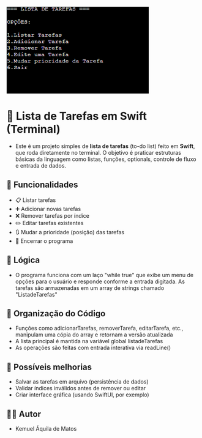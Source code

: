 ![fotoPreview](fotoPreview.png)


# 📝 Lista de Tarefas em Swift (Terminal)

- Este é um projeto simples de **lista de tarefas** (to-do list) feito em **Swift**, que roda diretamente no terminal. O objetivo é praticar estruturas básicas da linguagem como listas, funções, optionals, controle de fluxo e entrada de dados.

## 📌 Funcionalidades

- 📋 Listar tarefas
- ➕ Adicionar novas tarefas
- ❌ Remover tarefas por índice
- ✏️ Editar tarefas existentes
- 🔃 Mudar a prioridade (posição) das tarefas
- 🚪 Encerrar o programa

## 🧠 Lógica

- O programa funciona com um laço "while true" que exibe um menu de opções para o usuário e responde conforme a entrada digitada. As tarefas são armazenadas em um array de strings chamado "ListadeTarefas"

## 📂 Organização do Código

- Funções como adicionarTarefas, removerTarefa, editarTarefa, etc., manipulam uma cópia do array e retornam a versão atualizada
- A lista principal é mantida na variável global listadeTarefas
- As operações são feitas com entrada interativa via readLine()

## 🚀 Possíveis melhorias

- Salvar as tarefas em arquivo (persistência de dados)
- Validar índices inválidos antes de remover ou editar
- Criar interface gráfica (usando SwiftUI, por exemplo)

## 👨‍💻 Autor

- Kemuel Áquila de Matos
